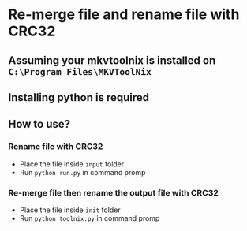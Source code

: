 # Re-merge file and rename file with CRC32

## Assuming your mkvtoolnix is installed on `C:\Program Files\MKVToolNix`
## Installing python is required

## How to use?

### Rename file with CRC32
- Place the file inside `input` folder
- Run `python run.py` in command promp

### Re-merge file then rename the output file with CRC32
- Place the file inside `init` folder
- Run `python toolnix.py` in command promp